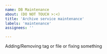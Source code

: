 ```yaml
---
name: DB Maintenance 
about: (DO NOT TOUCH >:<)
title: 'Archive service maintenance'
labels: 'maintenance'
assignees: ''

---
```


<!--
start: 2025-00-00T00:00:00.000+07:00
end: 2025-00-00T00:00:00.000+07:00
expectedDown: archive-service-hydrus-network-api, archive-booru-hy-booru
expectedDegraded: archive-service-hydrus-network-api, archive-booru-hy-booru
-->

Adding/Removing tag or file or fixing something
